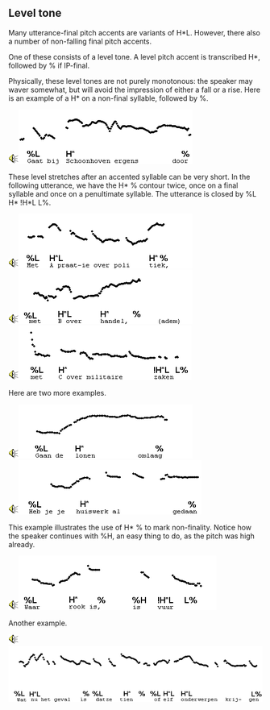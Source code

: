 Level tone
----------

Many utterance-final pitch accents are variants of H\*L. However, there also a number of non-falling final pitch accents.

One of these consists of a level tone. A level pitch accent is transcribed H\*, followed by % if IP-final.

Physically, these level tones are not purely monotonous: the speaker may waver somewhat, but will avoid the impression of either a fall or a rise. Here is an example of a H\* on a non-final syllable, followed by %.

<div class="audio-example" onclick="play_sound('../audio/018')"><img alt="Play audio" src="../audio.gif" /><img alt="Audio example" src="../audio/gif/018.gif"/></div>

These level stretches after an accented syllable can be very short. In the following utterance, we have the H\* % contour twice, once on a final syllable and once on a penultimate syllable. The utterance is closed by %L H\* !H\*L L%.

<div class="audio-example" onclick="play_sound('../audio/019a')"><img alt="Play audio" src="../audio.gif" /><img alt="Audio example" src="../audio/gif/019a.gif"/></div>

<div class="audio-example" onclick="play_sound('../audio/019b')"><img alt="Play audio" src="../audio.gif" /><img alt="Audio example" src="../audio/gif/019b.gif"/></div>

<div class="audio-example" onclick="play_sound('../audio/019c')"><img alt="Play audio" src="../audio.gif" /><img alt="Audio example" src="../audio/gif/019c.gif"/></div>

Here are two more examples.

<div class="audio-example" onclick="play_sound('../audio/192')"><img alt="Play audio" src="../audio.gif" /><img alt="Audio example" src="../audio/gif/192.gif"/></div>

<div class="audio-example" onclick="play_sound('../audio/042')"><img alt="Play audio" src="../audio.gif" /><img alt="Audio example" src="../audio/gif/042.gif"/></div>

This example illustrates the use of H\* % to mark non-finality. Notice how the speaker continues with %H, an easy thing to do, as the pitch was high already.

<div class="audio-example" onclick="play_sound('../audio/247')"><img alt="Play audio" src="../audio.gif" /><img alt="Audio example" src="../audio/gif/247.gif"/></div>

Another example.

<div class="audio-example" onclick="play_sound('../audio/c411_d')"><img alt="Play audio" src="../audio.gif" /><img alt="Audio example" src="../audio/gif/c411_d.gif"/></div>

